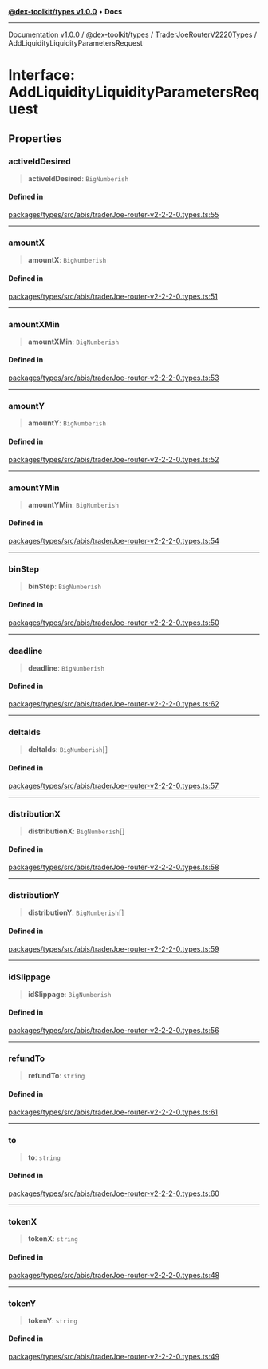 [**@dex-toolkit/types v1.0.0**](../../../README.md) • **Docs**

***

[Documentation v1.0.0](../../../../../packages.md) / [@dex-toolkit/types](../../../README.md) / [TraderJoeRouterV2220Types](../README.md) / AddLiquidityLiquidityParametersRequest

# Interface: AddLiquidityLiquidityParametersRequest

## Properties

### activeIdDesired

> **activeIdDesired**: `BigNumberish`

#### Defined in

[packages/types/src/abis/traderJoe-router-v2-2-2-0.types.ts:55](https://github.com/niZmosis/dex-toolkit/blob/3d8b41b44787b30fbea5de3ab4737662ffb61bc8/packages/types/src/abis/traderJoe-router-v2-2-2-0.types.ts#L55)

***

### amountX

> **amountX**: `BigNumberish`

#### Defined in

[packages/types/src/abis/traderJoe-router-v2-2-2-0.types.ts:51](https://github.com/niZmosis/dex-toolkit/blob/3d8b41b44787b30fbea5de3ab4737662ffb61bc8/packages/types/src/abis/traderJoe-router-v2-2-2-0.types.ts#L51)

***

### amountXMin

> **amountXMin**: `BigNumberish`

#### Defined in

[packages/types/src/abis/traderJoe-router-v2-2-2-0.types.ts:53](https://github.com/niZmosis/dex-toolkit/blob/3d8b41b44787b30fbea5de3ab4737662ffb61bc8/packages/types/src/abis/traderJoe-router-v2-2-2-0.types.ts#L53)

***

### amountY

> **amountY**: `BigNumberish`

#### Defined in

[packages/types/src/abis/traderJoe-router-v2-2-2-0.types.ts:52](https://github.com/niZmosis/dex-toolkit/blob/3d8b41b44787b30fbea5de3ab4737662ffb61bc8/packages/types/src/abis/traderJoe-router-v2-2-2-0.types.ts#L52)

***

### amountYMin

> **amountYMin**: `BigNumberish`

#### Defined in

[packages/types/src/abis/traderJoe-router-v2-2-2-0.types.ts:54](https://github.com/niZmosis/dex-toolkit/blob/3d8b41b44787b30fbea5de3ab4737662ffb61bc8/packages/types/src/abis/traderJoe-router-v2-2-2-0.types.ts#L54)

***

### binStep

> **binStep**: `BigNumberish`

#### Defined in

[packages/types/src/abis/traderJoe-router-v2-2-2-0.types.ts:50](https://github.com/niZmosis/dex-toolkit/blob/3d8b41b44787b30fbea5de3ab4737662ffb61bc8/packages/types/src/abis/traderJoe-router-v2-2-2-0.types.ts#L50)

***

### deadline

> **deadline**: `BigNumberish`

#### Defined in

[packages/types/src/abis/traderJoe-router-v2-2-2-0.types.ts:62](https://github.com/niZmosis/dex-toolkit/blob/3d8b41b44787b30fbea5de3ab4737662ffb61bc8/packages/types/src/abis/traderJoe-router-v2-2-2-0.types.ts#L62)

***

### deltaIds

> **deltaIds**: `BigNumberish`[]

#### Defined in

[packages/types/src/abis/traderJoe-router-v2-2-2-0.types.ts:57](https://github.com/niZmosis/dex-toolkit/blob/3d8b41b44787b30fbea5de3ab4737662ffb61bc8/packages/types/src/abis/traderJoe-router-v2-2-2-0.types.ts#L57)

***

### distributionX

> **distributionX**: `BigNumberish`[]

#### Defined in

[packages/types/src/abis/traderJoe-router-v2-2-2-0.types.ts:58](https://github.com/niZmosis/dex-toolkit/blob/3d8b41b44787b30fbea5de3ab4737662ffb61bc8/packages/types/src/abis/traderJoe-router-v2-2-2-0.types.ts#L58)

***

### distributionY

> **distributionY**: `BigNumberish`[]

#### Defined in

[packages/types/src/abis/traderJoe-router-v2-2-2-0.types.ts:59](https://github.com/niZmosis/dex-toolkit/blob/3d8b41b44787b30fbea5de3ab4737662ffb61bc8/packages/types/src/abis/traderJoe-router-v2-2-2-0.types.ts#L59)

***

### idSlippage

> **idSlippage**: `BigNumberish`

#### Defined in

[packages/types/src/abis/traderJoe-router-v2-2-2-0.types.ts:56](https://github.com/niZmosis/dex-toolkit/blob/3d8b41b44787b30fbea5de3ab4737662ffb61bc8/packages/types/src/abis/traderJoe-router-v2-2-2-0.types.ts#L56)

***

### refundTo

> **refundTo**: `string`

#### Defined in

[packages/types/src/abis/traderJoe-router-v2-2-2-0.types.ts:61](https://github.com/niZmosis/dex-toolkit/blob/3d8b41b44787b30fbea5de3ab4737662ffb61bc8/packages/types/src/abis/traderJoe-router-v2-2-2-0.types.ts#L61)

***

### to

> **to**: `string`

#### Defined in

[packages/types/src/abis/traderJoe-router-v2-2-2-0.types.ts:60](https://github.com/niZmosis/dex-toolkit/blob/3d8b41b44787b30fbea5de3ab4737662ffb61bc8/packages/types/src/abis/traderJoe-router-v2-2-2-0.types.ts#L60)

***

### tokenX

> **tokenX**: `string`

#### Defined in

[packages/types/src/abis/traderJoe-router-v2-2-2-0.types.ts:48](https://github.com/niZmosis/dex-toolkit/blob/3d8b41b44787b30fbea5de3ab4737662ffb61bc8/packages/types/src/abis/traderJoe-router-v2-2-2-0.types.ts#L48)

***

### tokenY

> **tokenY**: `string`

#### Defined in

[packages/types/src/abis/traderJoe-router-v2-2-2-0.types.ts:49](https://github.com/niZmosis/dex-toolkit/blob/3d8b41b44787b30fbea5de3ab4737662ffb61bc8/packages/types/src/abis/traderJoe-router-v2-2-2-0.types.ts#L49)
